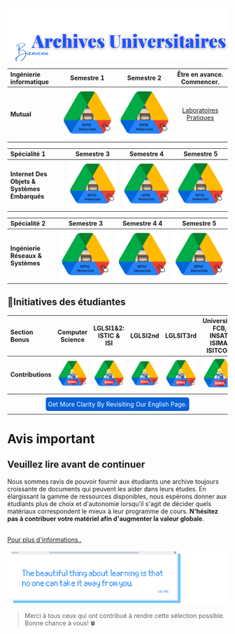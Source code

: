 
<br>
<br>
    
<img src="../images/Drive/bienvenu.png">


<br>
<! --- 
images/Drive/1.png
images/Drive/3.png
images/Drive/2.png
 -->
      


|          Ingénierie informatique                                           |    Semestre 1              |  Semestre 2     | Être en avance. Commencer.   |
|:--------                                                                  |:--------:                   |:--------:             |:--------:    |
|          **Mutual**        |     [<img src="../images/Drive/MAT.png" a>](https://drive.google.com/drive/folders/1gftTLJCmQZj167LFH59PvFvBQsE3ED48)               |        [<img src="../images/Drive/MAT.png" alt="Wait for it!"  >](https://drive.google.com/drive/folders/1xcZRV-iIe5D_xBhW0YED2JXX6GLeAvAp)      | [Laboratoires Pratiques](https://yaya2devops.github.io/UniversityLabs/) |
 

|       Spécialité 1                                      |    Semestre 3               |   Semestre 4          | Semestre 5 |
|:--------                                              |:--------:          |:--------:    |:--------:    |
|  **Internet Des Objets & Systèmes Embarqués**             |    [<img src="../images/Drive/MAT.png" alt="Wait for it!"  >](https://drive.google.com/drive/folders/1JE-YKVxuEXXHk_7HxaPY-KQ4A4nKtoeV)              |        [<img src="../images/Drive/MAT.png" alt="Wait for it!"  >](https://drive.google.com/drive/folders/1tUIBi8edWYZhlVXxGlEgLLAw5eDsayxn)      |  [<img src="../images/Drive/MAT.png" alt="Wait for it!" >](https://drive.google.com/drive/folders/1iaA3hUW-RigsXSjlDPegekHv3UnvZlZX)    |

|     Spécialité 2                                                   |    Semestre 3               |   Semestre 4 4          | Semestre 5 |
|:--------                                              |:--------:          |:--------:    |:--------:    |
|  **Ingénierie Réseaux & Systèmes**                      |   [<img src="../images/Drive/MAT.png" alt="Wait for it!"  >](https://drive.google.com/drive/folders/1vVGi6lDN0zFIEqgQ7gFasKp4YL27oivJ)               |       [<img src="../images/Drive/MAT.png" alt="Wait for it!" >](https://drive.google.com/drive/folders/1F9LLbURNRJs_s7NxcsYDjedVG3PA4noz)       |    [<img src="../images/Drive/MAT.png" alt="Wait for it!" >](https://drive.google.com/drive/folders/1frK3DmAr7aBpbCCZ_Dh2H0d2LjZuOgN6)    |



## 🚀Initiatives des étudiantes 

|Section Bonus |  **Computer<br>Science** | **LGLSI1&2:** ISTIC & ISI | LGLSI2nd| LGLSIT3rd|Universités FCB, INSAT, ISIMA, ISITCOM| Exemples de projets de fin d'études |Examples Presentations|Autres Projects|  Ajoutez le vôtre ici|
|:--------                              |:--------:                   | :--------:     | :--------:   | :--------:                    | :--------:    | :--------:             | :--------:   | :--------: |:--------: |
| **Contributions**|[<img src="../images/Drive/bonus.png" >](https://drive.google.com/drive/folders/18q7I3J1gnf0OZArdA6DRdQ6131aRqwhj)  | [<img src="../images/Drive/bonus.png"   alt="Wait for it!" >](https://drive.google.com/drive/folders/1k9Bv44BFTeQjC0KC4iqmyOvZ4KPVE0AC)|[<img src="../images/Drive/bonus.png" alt="Wait for it!" >](https://drive.google.com/drive/folders/17jYEOIhGvFb5DmFfxKj1-a7tEKsscOv3?fbclid=IwAR1zYDwXnHgmloUFA2r1DmtC1Tvt552arlDXWE7eCXceBpZU0zCDP2yslPs) |  [<img src="../images/Drive/bonus.png" alt="Wait for it!" >](https://drive.google.com/drive/folders/1ilzdb-gr3uz8fiQ8bZOaG1J2Pl7F74wY) | [<img src="../images/Drive/bonus.png" alt="Wait for it!" >](https://drive.google.com/drive/folders/1RpN-5HgroMFZil3w37JVkZMd7x5B8qtK) |[🖱PFE2022](https://drive.google.com/drive/folders/1DBWnLCZq-RNfXJa_IEVvRgq9ilqLpckW)<br> [🖱PFE2023](https://drive.google.com/drive/folders/10o9zI8VqP6nhGJhYiKJajm3VVn4VXPs4)  |[Examples](https://drive.google.com/drive/u/0/folders/1bTb1DsvfFpx5a7e7dF1MxciMTy_2t_f7?sort=13&direction=a)| [LGLSI Project](https://lglsi-3b.web.app/)|[Waiting for you!](contributions.md#contribution-options) |  


<div style="text-align: center;">     
<a href="https://istic.computer-engineering.tech/#/ISTIC_Materials" style="background-color: #0861d6; color: white; padding: 7px 5px; border-radius: 5px; text-decoration: none;"> Get More Clarity By Revisiting Our English Page.</a>
</div>

---

# Avis important
## Veuillez lire avant de continuer

Nous sommes ravis de pouvoir fournir aux étudiants une archive toujours croissante de documents qui peuvent les aider dans leurs études. En élargissant la gamme de ressources disponibles, nous espérons donner aux étudiants plus de choix et d'autonomie lorsqu'il s'agit de décider quels matériaux correspondent le mieux à leur programme de cours.
**N'hésitez pas à contribuer votre matériel afin d'augmenter la valeur globale**. <br>
<br>

[Pour plus d'informations..](contributions.md)


<img src="../images/Drive/yes.png"  >

> Merci à tous ceux qui ont contribué à rendre cette sélection possible. Bonne chance à vous! 🍀



